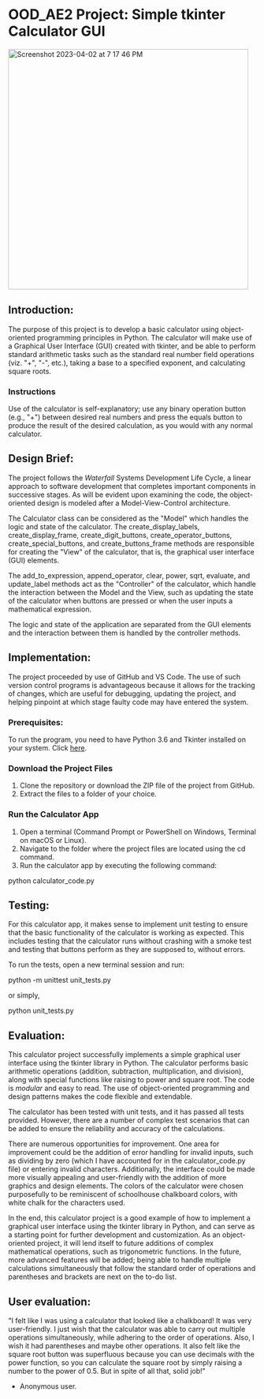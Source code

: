 # OOD_AE2 Project: Simple tkinter Calculator GUI

<img width="487" alt="Screenshot 2023-04-02 at 7 17 46 PM" src="https://user-images.githubusercontent.com/122615154/229371315-99a51e04-d44b-4cd7-8535-c9de921d4d54.png">

## Introduction:

The purpose of this project is to develop a basic calculator using object-oriented programming principles in Python. The calculator will make use of a Graphical User Interface (GUI) created with tkinter, and be able to perform standard arithmetic tasks such as the standard real number field operations (viz. "+", "-", etc.), taking a base to a specified exponent, and calculating square roots.

### Instructions

Use of the calculator is self-explanatory; use any binary operation button (e.g., "+") between desired real numbers and press the equals button to produce the result of the desired calculation, as you would with any normal calculator.

## Design Brief:

The project follows the *Waterfall* Systems Development Life Cycle, a linear approach to software development that completes important components in successive stages. As will be evident upon examining the code, the object-oriented design is modeled after a Model-View-Control architecture. 

The Calculator class can be considered as the "Model" which handles the logic and state of the calculator. The create_display_labels, create_display_frame, create_digit_buttons, create_operator_buttons, create_special_buttons, and create_buttons_frame methods are responsible for creating the "View" of the calculator, that is, the graphical user interface (GUI) elements.

The add_to_expression, append_operator, clear, power, sqrt, evaluate, and update_label methods act as the "Controller" of the calculator, which handle the interaction between the Model and the View, such as updating the state of the calculator when buttons are pressed or when the user inputs a mathematical expression.

The logic and state of the application are separated from the GUI elements and the interaction between them is handled by the controller methods.

## Implementation:

The project proceeded by use of GitHub and VS Code. The use of such version control programs is advantageous because it allows for the tracking of changes, which are useful for debugging, updating the project, and helping pinpoint at which stage faulty code may have entered the system. 

### Prerequisites:

To run the program, you need to have Python 3.6 and Tkinter installed on your system. Click [here](https://www.python.org/downloads/).

### Download the Project Files

1. Clone the repository or download the ZIP file of the project from GitHub.
2. Extract the files to a folder of your choice.

### Run the Calculator App

1. Open a terminal (Command Prompt or PowerShell on Windows, Terminal on macOS or Linux).
2. Navigate to the folder where the project files are located using the cd command.
3. Run the calculator app by executing the following command: 

python calculator_code.py

## Testing:

For this calculator app, it makes sense to implement unit testing to ensure that the basic functionality of the calculator is working as expected. This includes testing that the calculator runs without crashing with a smoke test and testing that buttons perform as they are supposed to, without errors.

To run the tests, open a new terminal session and run:

python -m unittest unit_tests.py

or simply,

python unit_tests.py

## Evaluation:

This calculator project successfully implements a simple graphical user interface using the tkinter library in Python. The calculator performs basic arithmetic operations (addition, subtraction, multiplication, and division), along with special functions like raising to power and square root. The code is *modular* and easy to read. The use of object-oriented programming and design patterns makes the code flexible and extendable.

The calculator has been tested with unit tests, and it has passed all tests provided. However, there are a number of complex test scenarios that can be added to ensure the reliability and accuracy of the calculations.

There are numerous opportunities for improvement. One area for improvement could be the addition of error handling for invalid inputs, such as dividing by zero (which I have accounted for in the calculator_code.py file) or entering invalid characters. Additionally, the interface could be made more visually appealing and user-friendly with the addition of more graphics and design elements. The colors of the calculator were chosen purposefully to be reminiscent of schoolhouse chalkboard colors, with white chalk for the characters used.

In the end, this calculator project is a good example of how to implement a graphical user interface using the tkinter library in Python, and can serve as a starting point for further development and customization. As an object-oriented project, it will lend itself to future additions of complex mathematical operations, such as trigonometric functions. In the future, more advanced features will be added; being able to handle multiple calculations simultaneously that follow the standard order of operations and parentheses and brackets are next on the to-do list.

## User evaluation:

"I felt like I was using a calculator that looked like a chalkboard! It was very user-friendly. I just wish that the calculator was able to carry out multiple operations simultaneously, while adhering to the order of operations. Also, I wish it had parentheses and maybe other operations. It also felt like the square root button was superfluous because you can use decimals with the power function, so you can calculate the square root by simply raising a number to the power of 0.5. But in spite of all that, solid job!"

 - Anonymous user.

